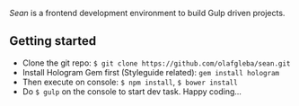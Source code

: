 *Sean* is a frontend development environment to build Gulp driven projects.

## Getting started

* Clone the git repo: `$ git clone https://github.com/olafgleba/sean.git`
* Install Hologram Gem first (Styleguide related): `gem install hologram`
* Then execute on console: `$ npm install`, `$ bower install`
* Do `$ gulp` on the console to start dev task. Happy coding...
